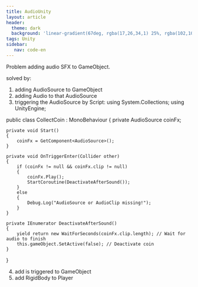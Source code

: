 ```yaml
---
title: AudioUnity
layout: article
header:
  theme: dark
  background: 'linear-gradient(67deg, rgba(17,26,34,1) 25%, rgba(102,102,102,1) 43%, rgba(255,255,255,1) 80%)'
tags: Unity
sidebar: 
   nav: code-en   
--- 
```


Problem adding audio SFX to GameObject.

solved by:
1. adding AudioSource to GameObject 
2. adding Audio to that AudioSource 
3. triggering the AudioSource by Script:
   using System.Collections;
using UnityEngine;

public class CollectCoin : MonoBehaviour
{
    private AudioSource coinFx;

    private void Start()
    {
        coinFx = GetComponent<AudioSource>(); 
    }

    private void OnTriggerEnter(Collider other)
    {
        if (coinFx != null && coinFx.clip != null)
        {
            coinFx.Play();
            StartCoroutine(DeactivateAfterSound());
        }
        else
        {
            Debug.Log("AudioSource or AudioClip missing!");
        }
    }

    private IEnumerator DeactivateAfterSound()
    {
        yield return new WaitForSeconds(coinFx.clip.length); // Wait for audio to finish
        this.gameObject.SetActive(false); // Deactivate coin
    }
}

4. add is triggered to GameObject
5. add RigidBody to Player 


